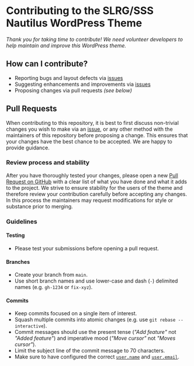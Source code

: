 # Contributing to the SLRG/SSS Nautilus WordPress Theme

*Thank you for taking time to contribute!
We need volunteer developers to help maintain and improve this WordPress theme.*

## How can I contribute?

* Reporting bugs and layout defects via [issues](https://github.com/slrg-sss/nautilus-wp-theme/issues)
* Suggesting enhancements and improvements via [issues](https://github.com/slrg-sss/nautilus-wp-theme/issues)
* Proposing changes via pull requests *(see below)*

## Pull Requests

When contributing to this repository, it is best to first discuss non-trivial changes you wish to make via an [issue](https://github.com/slrg-sss/nautilus-wp-theme/issues), or any other method with
the maintainers of this repository before proposing a change. This ensures that your changes have the best chance to be accepted. We are happy to provide guidance.

### Review process and stability

After you have thoroughly tested your changes, please open a new
[Pull Request on GitHub](https://docs.github.com/en/github/collaborating-with-pull-requests/proposing-changes-to-your-work-with-pull-requests/about-pull-requests)
with a clear list of what you have done and what it adds to the project. We strive to ensure stability for the users of the theme and therefore review your contribution carefully before accepting any
changes. In this process the maintainers may request modifications for style or substance prior to merging.

### Guidelines

#### Testing

* Please test your submissions before opening a pull request.

#### Branches

* Create your branch from `main`.
* Use short branch names and use lower-case and dash (`-`) delimited names (e.g. `gh-1234` or `fix-xyz`).

#### Commits

* Keep commits focused on a single item of interest.
* Squash multiple commits into atomic changes (e.g. use `git rebase --interactive`).
* Commit messages should use the present tense (*"Add feature"* not *"Added feature"*) and imperative mood (*"Move cursor"* not *"Moves cursor"*).
* Limit the subject line of the commit message to 70 characters.
* Make sure to have configured the correct
  [`user.name`](https://docs.github.com/en/get-started/getting-started-with-git/setting-your-username-in-git)
  and [`user.email`](https://docs.github.com/en/github/setting-up-and-managing-your-github-user-account/managing-email-preferences/setting-your-commit-email-address).

